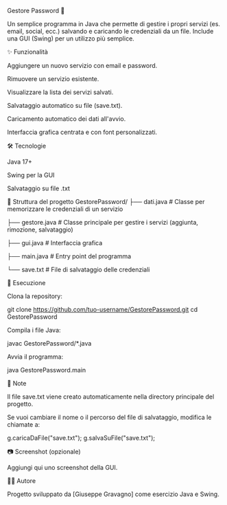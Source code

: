 Gestore Password 🔑

Un semplice programma in Java che permette di gestire i propri servizi (es. email, social, ecc.) salvando e caricando le credenziali da un file. Include una GUI (Swing) per un utilizzo più semplice.

✨ Funzionalità

Aggiungere un nuovo servizio con email e password.

Rimuovere un servizio esistente.

Visualizzare la lista dei servizi salvati.

Salvataggio automatico su file (save.txt).

Caricamento automatico dei dati all'avvio.

Interfaccia grafica centrata e con font personalizzati.

🛠️ Tecnologie

Java 17+

Swing per la GUI

Salvataggio su file .txt

📂 Struttura del progetto
GestorePassword/
├── dati.java        # Classe per memorizzare le credenziali di un servizio

├── gestore.java     # Classe principale per gestire i servizi (aggiunta, rimozione, salvataggio)

├── gui.java         # Interfaccia grafica

├── main.java        # Entry point del programma

└── save.txt         # File di salvataggio delle credenziali

🚀 Esecuzione

Clona la repository:

git clone https://github.com/tuo-username/GestorePassword.git
cd GestorePassword


Compila i file Java:

javac GestorePassword/*.java


Avvia il programma:

java GestorePassword.main

📖 Note

Il file save.txt viene creato automaticamente nella directory principale del progetto.

Se vuoi cambiare il nome o il percorso del file di salvataggio, modifica le chiamate a:

g.caricaDaFile("save.txt");
g.salvaSuFile("save.txt");

📷 Screenshot (opzionale)

Aggiungi qui uno screenshot della GUI.

🧑‍💻 Autore

Progetto sviluppato da [Giuseppe Gravagno] come esercizio Java e Swing.
